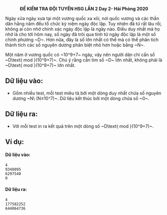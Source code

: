 **<center>ĐỀ KIỂM TRA ĐỘI TUYỂN HSG LẦN 2 Day 2- Hải Phòng 2020</center>**

Ngày xửa ngày xưa tại một vương quốc xa xôi, nơi quốc vương và các thần dân hằng năm đều tổ chức kỷ niệm ngày độc lập. Tuy nhiên đã từ rất lâu rồi, không ai còn nhớ chính xác ngày độc lập là ngày nào. Điều duy nhất mà họ nhớ là cho tới hôm nay, số ngày đã trôi qua tính từ ngày độc lập là một số chính phương ~D~. Hơn nữa, đây là số lớn nhất có thể mà có thể phân tích thành tích các số nguyên dương phân biệt nhỏ hơn hoặc bằng ~N~.

Một năm ở vương quốc có ~10^9+7~ ngày, vậy nên người dân chỉ cần số ~D\text{ mod }(10^9+7)~. Chú ý rằng cần tìm số ~D~ lớn nhất, không phải là ~D\text{ mod }(10^9+7)~ lớn nhất.

## Dữ liệu vào:
- Gồm nhiều test, mỗi test miêu tả bởi một dòng duy nhất chứa số nguyên dương ~N\ (N≤10^7)~. Dữ liệu kết thúc bởi một dòng chứa số ~0~.

## Dữ liệu ra:
- Với mỗi test in ra kết quả trên một dòng số ~D\text{ mod }(10^9+7)~.

## Ví dụ:
#### Dữ liệu vào:
```
4
9348095
6297540
0
```
#### Dữ liệu ra:
```
4
177582252
644064736
```